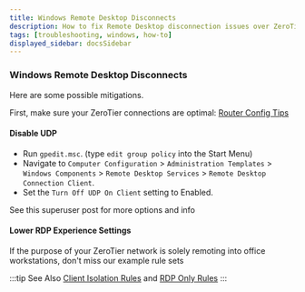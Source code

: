 ```yaml
---
title: Windows Remote Desktop Disconnects
description: How to fix Remote Desktop disconnection issues over ZeroTier networks
tags: [troubleshooting, windows, how-to]
displayed_sidebar: docsSidebar
---
```


### Windows Remote Desktop Disconnects

Here are some possible mitigations.

First, make sure your ZeroTier connections are optimal: [Router Config Tips](/routertips)

#### Disable UDP

- Run `gpedit.msc`. (type `edit group policy` into the Start Menu)
- Navigate to `Computer Configuration` > `Administration Templates` > `Windows Components` > `Remote Desktop Services` > `Remote Desktop Connection Client`.
- Set the `Turn Off UDP On Client` setting to Enabled.

See this superuser post for more options and info

#### Lower RDP Experience Settings

If the purpose of your ZeroTier network is solely remoting into office workstations, don't miss our example rule sets

:::tip See Also
[Client Isolation Rules](/faq/rulesnodeisolation) and [RDP Only Rules](/faq/rulesrdponly)
:::
